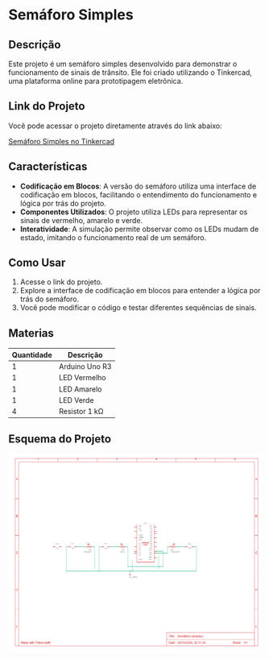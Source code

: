 # Semáforo Simples

## Descrição

Este projeto é um semáforo simples desenvolvido para demonstrar o funcionamento de sinais de trânsito. Ele foi criado utilizando o Tinkercad, uma plataforma online para prototipagem eletrônica.

## Link do Projeto

Você pode acessar o projeto diretamente através do link abaixo:

[Semáforo Simples no Tinkercad](https://www.tinkercad.com/things/3STnfMrgrrO-semaforo-simples/editel?returnTo=https%3A%2F%2Fwww.tinkercad.com%2Fdashboard%2Fdesigns%2Fcircuits)

## Características

- **Codificação em Blocos**: A versão do semáforo utiliza uma interface de codificação em blocos, facilitando o entendimento do funcionamento e lógica por trás do projeto.
- **Componentes Utilizados**: O projeto utiliza LEDs para representar os sinais de vermelho, amarelo e verde.
- **Interatividade**: A simulação permite observar como os LEDs mudam de estado, imitando o funcionamento real de um semáforo.

## Como Usar

1. Acesse o link do projeto.
2. Explore a interface de codificação em blocos para entender a lógica por trás do semáforo.
3. Você pode modificar o código e testar diferentes sequências de sinais.

## Materias

| Quantidade | Descrição      |
| ---------- | -------------- |
| 1          | Arduino Uno R3 |
| 1          | LED Vermelho   |
| 1          | LED Amarelo    |
| 1          | LED Verde      |
| 4          | Resistor 1 kΩ  |

## Esquema do Projeto

![Texto Alternativo](esquema_semaforo.png)
